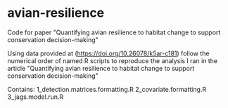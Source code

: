 # avian-resilience
Code for paper "Quantifying avian resilience to habitat change to support conservation decision-making"

Using data provided at (https://doi.org/10.26078/k5ar-c181) follow the numerical order of named R scripts to reproduce the analysis I ran in the article "Quantifying avian resilience to habitat change to support conservation decision-making"

Contains:
1_detection.matrices.formatting.R
2_covariate.formatting.R
3_jags.model.run.R
